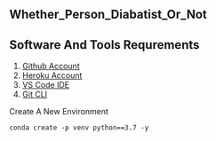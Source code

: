## Whether_Person_Diabatist_Or_Not

## Software And Tools Requrements

1. [Github Account](https://github.com)
2. [Heroku Account](https://heroku.com)
3. [VS Code IDE](https://code.visualstudio.com/)
4. [Git CLI](https://git-scm.com/book/en/v2/Getting-Started-The-Command-Line)

Create A New Environment

```
conda create -p venv python==3.7 -y
```